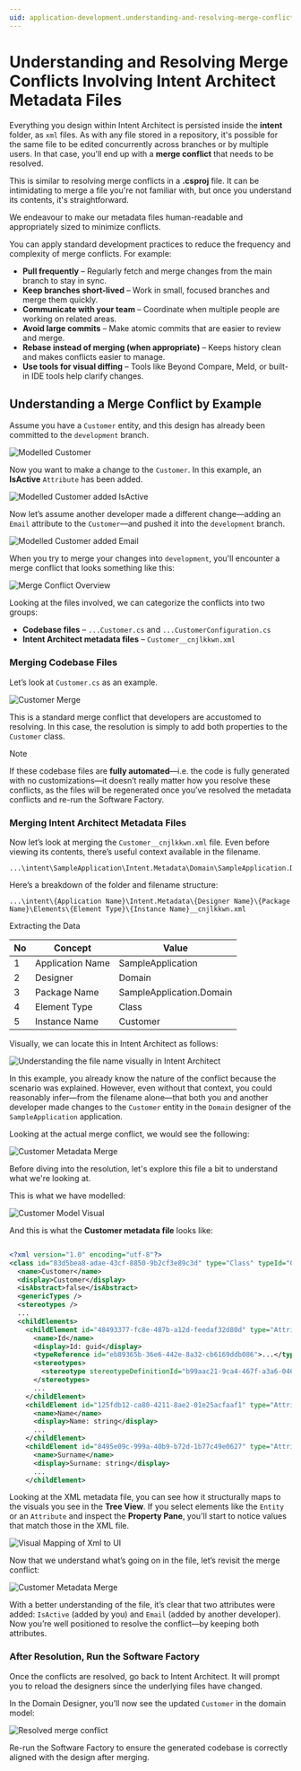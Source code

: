 ```yaml
---
uid: application-development.understanding-and-resolving-merge-conflicts
---
```

# Understanding and Resolving Merge Conflicts Involving Intent Architect Metadata Files

Everything you design within Intent Architect is persisted inside the **intent** folder, as `xml` files. As with any file stored in a repository, it's possible for the same file to be edited concurrently across branches or by multiple users. In that case, you'll end up with a **merge conflict** that needs to be resolved.  

This is similar to resolving merge conflicts in a **.csproj** file. It can be intimidating to merge a file you're not familiar with, but once you understand its contents, it's straightforward.

We endeavour to make our metadata files human-readable and appropriately sized to minimize conflicts.

You can apply standard development practices to reduce the frequency and complexity of merge conflicts. For example:

- **Pull frequently** – Regularly fetch and merge changes from the main branch to stay in sync.
- **Keep branches short-lived** – Work in small, focused branches and merge them quickly.
- **Communicate with your team** – Coordinate when multiple people are working on related areas.
- **Avoid large commits** – Make atomic commits that are easier to review and merge.
- **Rebase instead of merging (when appropriate)** – Keeps history clean and makes conflicts easier to manage.
- **Use tools for visual diffing** – Tools like Beyond Compare, Meld, or built-in IDE tools help clarify changes.

## Understanding a Merge Conflict by Example

Assume you have a `Customer` entity, and this design has already been committed to the `development` branch.

![Modelled Customer](./images/customer-start.png)

Now you want to make a change to the `Customer`. In this example, an **IsActive** `Attribute` has been added.

![Modelled Customer added IsActive](./images/added-is-active.png)

Now let’s assume another developer made a different change—adding an `Email` attribute to the `Customer`—and pushed it into the `development` branch.

![Modelled Customer added Email](./images/added-email.png)

When you try to merge your changes into `development`, you'll encounter a merge conflict that looks something like this:

![Merge Conflict Overview](./images/merge-conflict-overview.png)

Looking at the files involved, we can categorize the conflicts into two groups:

- **Codebase files** – `...Customer.cs` and `...CustomerConfiguration.cs`
- **Intent Architect metadata files** – `Customer__cnjlkkwn.xml`

### Merging Codebase Files

Let’s look at `Customer.cs` as an example.

![Customer Merge](./images/customer-file-merge.png)

This is a standard merge conflict that developers are accustomed to resolving. In this case, the resolution is simply to add both properties to the `Customer` class.

> [!NOTE]
> If these codebase files are **fully automated**—i.e. the code is fully generated with no customizations—it doesn’t really matter how you resolve these conflicts, as the files will be regenerated once you’ve resolved the metadata conflicts and re-run the Software Factory.

### Merging Intent Architect Metadata Files

Now let’s look at merging the `Customer__cnjlkkwn.xml` file. Even before viewing its contents, there’s useful context available in the filename.

```text
...\intent\SampleApplication\Intent.Metadata\Domain\SampleApplication.Domain\Elements\Class\Customer__cnjlkkwn.xml
```

Here’s a breakdown of the folder and filename structure:

```text
...\intent\{Application Name}\Intent.Metadata\{Designer Name}\{Package Name}\Elements\{Element Type}\{Instance Name}__cnjlkkwn.xml
```

Extracting the Data

| No | Concept          | Value                    |
|----|------------------|--------------------------|
| 1  | Application Name | SampleApplication        |
| 2  | Designer         | Domain                   |
| 3  | Package Name     | SampleApplication.Domain |
| 4  | Element Type     | Class                    |
| 5  | Instance Name    | Customer                 |

Visually, we can locate this in Intent Architect as follows:

![Understanding the file name visually in Intent Architect](./images/understanding-filename-visually.png)

In this example, you already know the nature of the conflict because the scenario was explained. However, even without that context, you could reasonably infer—from the filename alone—that both you and another developer made changes to the `Customer` entity in the `Domain` designer of the `SampleApplication` application.

Looking at the actual merge conflict, we would see the following:

![Customer Metadata Merge](./images/customer-metadata-merge.png)

Before diving into the resolution, let's explore this file a bit to understand what we're looking at.

This is what we have modelled:

![Customer Model Visual](./images/model-to-xml.png)

And this is what the **Customer metadata file** looks like:

```xml

<?xml version="1.0" encoding="utf-8"?>
<class id="83d5bea8-adae-43cf-8850-9b2cf3e89c3d" type="Class" typeId="04e12b51-ed12-42a3-9667-a6aa81bb6d10">
  <name>Customer</name>
  <display>Customer</display>
  <isAbstract>false</isAbstract>
  <genericTypes />
  <stereotypes />
  ...
  <childElements>
    <childElement id="48493377-fc8e-487b-a12d-feedaf32d80d" type="Attribute" typeId="0090fb93-483e-41af-a11d-5ad2dc796adf">
      <name>Id</name>
      <display>Id: guid</display>
      <typeReference id="eb89365b-36e6-442e-8a32-cb6169ddb086">...</typeReference><!-- Guid -->
      <stereotypes>
        <stereotype stereotypeDefinitionId="b99aac21-9ca4-467f-a3a6-046255a9eed6" name="Primary Key">...</stereotype>
      </stereotypes>
      ...
    </childElement>
    <childElement id="125fdb12-ca80-4211-8ae2-01e25acfaaf1" type="Attribute" typeId="0090fb93-483e-41af-a11d-5ad2dc796adf">
      <name>Name</name>
      <display>Name: string</display>
      ...
    </childElement>
    <childElement id="8495e09c-999a-40b9-b72d-1b77c49e0627" type="Attribute" typeId="0090fb93-483e-41af-a11d-5ad2dc796adf">
      <name>Surname</name>
      <display>Surname: string</display>
      ...
    </childElement>
```

Looking at the XML metadata file, you can see how it structurally maps to the visuals you see in the **Tree View**. If you select elements like the `Entity` or an `Attribute` and inspect the **Property Pane**, you'll start to notice values that match those in the XML file.

![Visual Mapping of Xml to UI](./images/xml-to-model-mapping.png)

Now that we understand what’s going on in the file, let’s revisit the merge conflict:

![Customer Metadata Merge](./images/customer-metadata-merge.png)

With a better understanding of the file, it’s clear that two attributes were added: `IsActive` (added by you) and `Email` (added by another developer). Now you’re well positioned to resolve the conflict—by keeping both attributes.

### After Resolution, Run the Software Factory

Once the conflicts are resolved, go back to Intent Architect. It will prompt you to reload the designers since the underlying files have changed.

In the Domain Designer, you’ll now see the updated `Customer` in the domain model:

![Resolved merge conflict](./images/resolved-model.png)

Re-run the Software Factory to ensure the generated codebase is correctly aligned with the design after merging.
